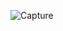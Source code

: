 
![Capture](https://github.com/ayushmankinnu/Food-chain-webpage/assets/129329688/94a93dc9-9734-49df-b96d-b36a7bc2dede)
